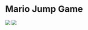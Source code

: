 <div><h1>Mario Jump Game</div></div>

<div>
  <img src="https://user-images.githubusercontent.com/84723659/182020536-e116413a-481e-4854-b77e-c99032289564.png">
  <img src="https://user-images.githubusercontent.com/84723659/182020613-e56ea678-0300-4e6a-959c-5e6e76448f44.png">
</div>
